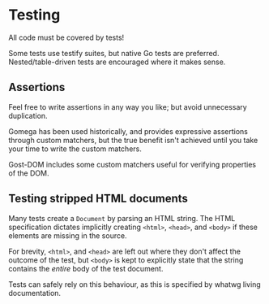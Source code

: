 # Testing

All code must be covered by tests!

Some tests use testify suites, but native Go tests are preferred.
Nested/table-driven tests are encouraged where it makes sense.

## Assertions

Feel free to write assertions in any way you like; but avoid unnecessary
duplication. 

Gomega has been used historically, and provides expressive assertions through
custom matchers, but the true benefit isn't achieved until you take your time to
write the custom matchers.

Gost-DOM includes some custom matchers useful for verifying properties of the
DOM.

## Testing stripped HTML documents

Many tests create a `Document` by parsing an HTML string. The HTML specification
dictates implicitly creating `<html>`, `<head>`, and `<body>` if these elements
are missing in the source.

For brevity, `<html>`, and `<head>` are left out where they don't affect the
outcome of the test, but `<body>` is kept to explicitly state that the string
contains the _entire_ body of the test document.

Tests can safely rely on this behaviour, as this is specified by whatwg
living documentation.
